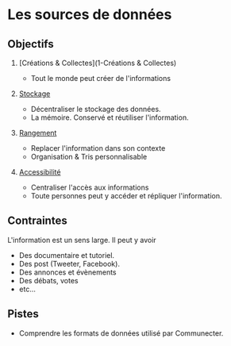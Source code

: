 
Les sources de données
===

## Objectifs

1.	[Créations & Collectes](1-Créations & Collectes)
    -	Tout le monde peut créer de l'informations

2.	[Stockage](2-Stockage)
    -	Décentraliser le stockage des données.
    -	La mémoire. Conservé et réutiliser l'information.

3.	[Rangement](3-Rangement)
    -	Replacer l'information dans son contexte
    -	Organisation & Tris personnalisable 

4.	[Accessibilité](4-Accessibilité)
    -	Centraliser l'accès aux informations  
    -	Toute personnes peut y accéder et répliquer l'information.

## Contraintes

L'information est un sens large. Il peut y avoir
- Des documentaire et tutoriel.
- Des post (Tweeter, Facebook).
- Des annonces et évènements
- Des débats, votes
- etc...

## Pistes

- Comprendre les formats de données utilisé par Communecter.


